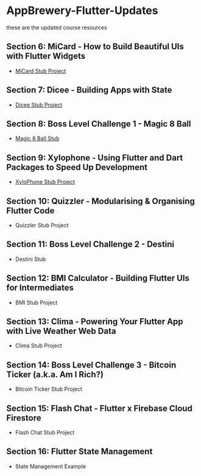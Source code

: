# AppBrewery-Flutter-Updates
these are the updated course resources

## Section 6: MiCard - How to Build Beautiful UIs with Flutter Widgets
* [MiCard Stub Project](https://github.com/NonymousMorlock/mi-card-flutter-master)

## Section 7: Dicee - Building Apps with State
* [Dicee Stub Project](https://github.com/NonymousMorlock/dicee-flutter-master) 

## Section 8: Boss Level Challenge 1 - Magic 8 Ball
* [Magic 8 Ball Stub](https://github.com/NonymousMorlock/magic-8-ball-flutter-master)

## Section 9: Xylophone - Using Flutter and Dart Packages to Speed Up Development
* [XyloPhone Stub Project](https://github.com/NonymousMorlock/xylophone-flutter-master)

## Section 10: Quizzler - Modularising & Organising Flutter Code
* Quizzler Stub Project

## Section 11: Boss Level Challenge 2 - Destini
* Destini Stub

## Section 12: BMI Calculator - Building Flutter UIs for Intermediates
* BMI Stub Project

## Section 13: Clima - Powering Your Flutter App with Live Weather Web Data
* Clima Stub Project

## Section 14: Boss Level Challenge 3 - Bitcoin Ticker (a.k.a. Am I Rich?)
* Bitcoin Ticker Stub Project

## Section 15: Flash Chat - Flutter x Firebase Cloud Firestore
* Flash Chat Stub Project

## Section 16: Flutter State Management
* State Management Example
